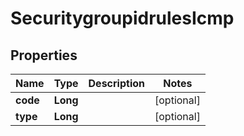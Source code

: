 # SecuritygroupidrulesIcmp

## Properties
Name | Type | Description | Notes
------------ | ------------- | ------------- | -------------
**code** | **Long** |  |  [optional]
**type** | **Long** |  |  [optional]
